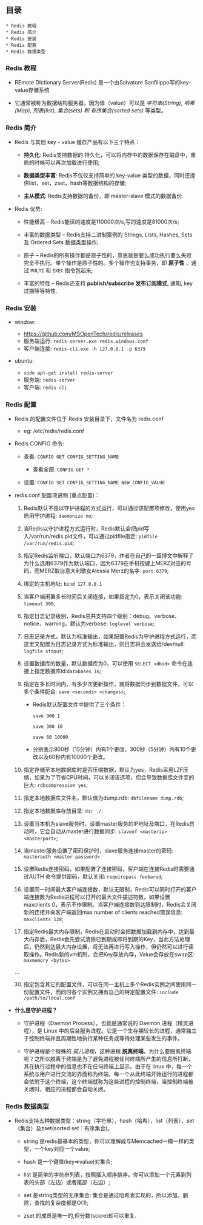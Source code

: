 ## 目录
```
* Redis 教程
* Redis 简介
* Redis 安装
* Redis 配置
* Redis 数据类型
```

### Redis 教程
* REmote DIctionary Server(Redis) 是一个由Salvatore Sanfilippo写的key-value存储系统

* 它通常被称为数据结构服务器，因为值（value）可以是 _字符串(String), 哈希(Map), 列表(list), 集合(sets) 和 有序集合(sorted sets)_ 等类型。


### Redis 简介
* Redis 与其他 key - value 缓存产品有以下三个特点：
    * **持久化**: Redis支持数据的 持久化，可以将内存中的数据保存在磁盘中，重启的时候可以再次加载进行使用;

    * **数据类型丰富**: Redis不仅仅支持简单的 key-value 类型的数据，同时还提供list，set，zset，hash等数据结构的存储;

    * **主从模式**: Redis支持数据的备份，即 master-slave 模式的数据备份.

* Redis 优势:
    * 性能极高 – Redis能读的速度是110000次/s,写的速度是81000次/s;

    * 丰富的数据类型 – Redis支持二进制案例的 Strings, Lists, Hashes, Sets 及 Ordered Sets 数据类型操作;

    * 原子 – Redis的所有操作都是原子性的，意思就是要么成功执行要么失败完全不执行。单个操作是原子性的。多个操作也支持事务，即 **原子性** ，通过 `MULTI` 和 `EXEC` 指令包起来;

    * 丰富的特性 – Redis还支持 **publish/subscribe 发布订阅模式**, 通知, key 过期等等特性.

### Redis 安装
* window:
    * https://github.com/MSOpenTech/redis/releases
    * 服务端运行: `redis-server.exe redis.windows.conf`
    * 客户端连接: `redis-cli.exe -h 127.0.0.1 -p 6379`

* ubuntu:
    * `sudo apt-get install redis-server`
    * 服务端: `redis-server`
    * 客户端: `redis-cli`


### Redis 配置
* Redis 的配置文件位于 Redis 安装目录下，文件名为 redis.conf
    * eg: /etc/redis/redis.conf

* Redis CONFIG 命令:
    * 查看: `CONFIG GET CONFIG_SETTING_NAME`
        * 查看全部: `CONFIG GET *`

    * 设置: `CONFIG SET CONFIG_SETTING_NAME NEW_CONFIG_VALUE`

* redis.conf 配置项说明 (重点配置)：
    1. Redis默认不是以守护进程的方式运行，可以通过该配置项修改，使用yes启用守护进程: `daemonize no`;

    2. 当Redis以守护进程方式运行时，Redis默认会把pid写入/var/run/redis.pid文件，可以通过pidfile指定: `pidfile /var/run/redis.pid`;

    3. 指定Redis监听端口，默认端口为6379，作者在自己的一篇博文中解释了为什么选用6379作为默认端口，因为6379在手机按键上MERZ对应的号码，而MERZ取自意大利歌女Alessia Merz的名字: `port 6379`;

    4. 绑定的主机地址: `bind 127.0.0.1`

    5. 当客户端闲置多长时间后关闭连接，如果指定为0，表示关闭该功能: `timeout 300`;

    6. 指定日志记录级别，Redis总共支持四个级别：debug、verbose、notice、warning，默认为verbose: `loglevel verbose`;

    7. 日志记录方式，默认为标准输出，如果配置Redis为守护进程方式运行，而这里又配置为日志记录方式为标准输出，则日志将会发送给/dev/null: `logfile stdout`;

    8. 设置数据库的数量，默认数据库为0，可以使用 `SELECT <dbid>` 命令在连接上指定数据库id:`databases 16`;

    9. 指定在多长时间内，有多少次更新操作，就将数据同步到数据文件，可以多个条件配合: `save <seconds> <changes>`;
        * Redis默认配置文件中提供了三个条件：
            ```
            save 900 1

            save 300 10

            save 60 10000
            ```
        * 分别表示900秒（15分钟）内有1个更改，300秒（5分钟）内有10个更改以及60秒内有10000个更改。

    10. 指定存储至本地数据库时是否压缩数据，默认为yes，Redis采用LZF压缩，如果为了节省CPU时间，可以关闭该选项，但会导致数据库文件变的巨大: `rdbcompression yes`;

    11. 指定本地数据库文件名，默认值为dump.rdb: `dbfilename dump.rdb`;

    12. 指定本地数据库存放目录: `dir ./`;

    13. 设置当本机为slave服务时，设置master服务的IP地址及端口，在Redis启动时，它会自动从master进行数据同步: `slaveof <masterip> <masterport>`;

    14. 当master服务设置了密码保护时，slave服务连接master的密码: `masterauth <master-password>`

    15. 设置Redis连接密码，如果配置了连接密码，客户端在连接Redis时需要通过AUTH <password>命令提供密码，默认关闭: `requirepass foobared`;

    16. 设置同一时间最大客户端连接数，默认无限制，Redis可以同时打开的客户端连接数为Redis进程可以打开的最大文件描述符数，如果设置 maxclients 0，表示不作限制。当客户端连接数到达限制时，Redis会关闭新的连接并向客户端返回max number of clients reached错误信息: `maxclients 128`;

    17. 指定Redis最大内存限制，Redis在启动时会把数据加载到内存中，达到最大内存后，Redis会先尝试清除已到期或即将到期的Key，当此方法处理 后，仍然到达最大内存设置，将无法再进行写入操作，但仍然可以进行读取操作。Redis新的vm机制，会把Key存放内存，Value会存放在swap区: `maxmemory <bytes>`

    ...

    30. 指定包含其它的配置文件，可以在同一主机上多个Redis实例之间使用同一份配置文件，而同时各个实例又拥有自己的特定配置文件: `include /path/to/local.conf`

* **什么是守护进程？**
    * 守护进程（Daemon Process），也就是通常说的 Daemon 进程（精灵进程），是 Linux 中的后台服务进程。它是一个生存期较长的进程，通常独立于控制终端并且周期性地执行某种任务或等待处理某些发生的事件。

    * 守护进程是个特殊的 _孤儿进程_，这种进程 **脱离终端**，为什么要脱离终端呢？之所以脱离于终端是为了避免进程被任何终端所产生的信息所打断，其在执行过程中的信息也不在任何终端上显示。由于在 linux 中，每一个系统与用户进行交流的界面称为终端，每一个从此终端开始运行的进程都会依附于这个终端，这个终端就称为这些进程的控制终端，当控制终端被关闭时，相应的进程都会自动关闭。


### Redis 数据类型
* Redis支持五种数据类型：string（字符串），hash（哈希），list（列表），set（集合）及zset(sorted set：有序集合)。
    * string 是redis最基本的类型，你可以理解成与Memcached一模一样的类型，一个key对应一个value;

    * hash 是一个键值(key=>value)对集合;

    * list 是简单的字符串列表，按照插入顺序排序。你可以添加一个元素到列表的头部（左边）或者尾部（右边）;

    * set 是string类型的无序集合: 集合是通过哈希表实现的，所以添加，删除，查找的复杂度都是O(1);

    * zset 的成员是唯一的,但分数(score)却可以重复.

